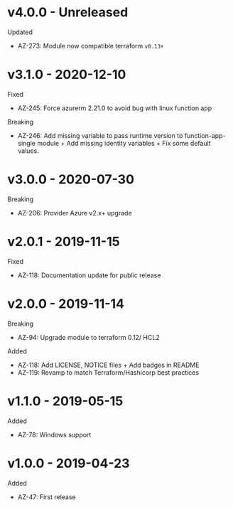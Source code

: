 # v4.0.0 - Unreleased

Updated
  * AZ-273: Module now compatible terraform `v0.13+`
  
# v3.1.0 - 2020-12-10

Fixed
  * AZ-245: Force azurerm 2.21.0 to avoid bug with linux function app
 
Breaking
  * AZ-246: Add missing variable to pass runtime version to function-app-single module + Add missing identity variables + Fix some default values.
  
# v3.0.0 - 2020-07-30

Breaking
  * AZ-206: Provider Azure v2.x+ upgrade

# v2.0.1 - 2019-11-15

Fixed
  * AZ-118: Documentation update for public release 

# v2.0.0 - 2019-11-14

Breaking
  * AZ-94: Upgrade module to terraform 0.12/ HCL2
  
Added
  * AZ-118: Add LICENSE, NOTICE files + Add badges in README
  * AZ-119: Revamp to match Terraform/Hashicorp best practices
  
# v1.1.0 - 2019-05-15

Added
  * AZ-78: Windows support

# v1.0.0 - 2019-04-23

Added
  * AZ-47: First release
